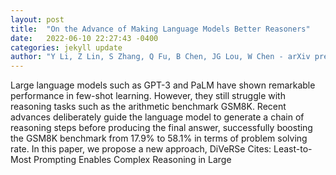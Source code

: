 ```yaml
---
layout: post
title:  "On the Advance of Making Language Models Better Reasoners"
date:   2022-06-10 22:27:43 -0400
categories: jekyll update
author: "Y Li, Z Lin, S Zhang, Q Fu, B Chen, JG Lou, W Chen - arXiv preprint arXiv:2206.02336, 2022"
---
```

Large language models such as GPT-3 and PaLM have shown remarkable performance in few-shot learning. However, they still struggle with reasoning tasks such as the arithmetic benchmark GSM8K. Recent advances deliberately guide the language model to generate a chain of reasoning steps before producing the final answer, successfully boosting the GSM8K benchmark from 17.9% to 58.1% in terms of problem solving rate. In this paper, we propose a new approach, DiVeRSe  Cites: Least-to-Most Prompting Enables Complex Reasoning in Large